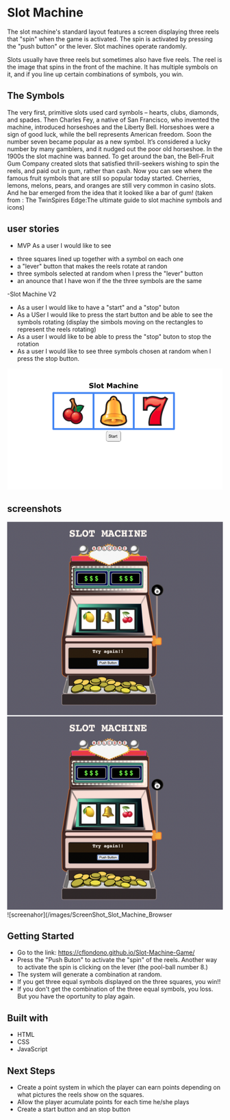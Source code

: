 # Slot Machine
The slot machine's standard layout features a screen displaying three reels that "spin" when the game is activated. 
The spin is activated by pressing the "push button" or the lever. Slot machines operate randomly. 

Slots usually have three reels but sometimes also have five reels. The reel is the image that spins in the front of the machine. 
It has multiple symbols on it, and if you line up certain combinations of symbols, you win.

## The Symbols
The very first, primitive slots used card symbols – hearts, clubs, diamonds, and spades. 
Then Charles Fey, a native of San Francisco, who invented the machine, introduced horseshoes and the Liberty Bell. 
Horseshoes were a sign of good luck, while the bell represents American freedom. 
Soon the number seven became popular as a new symbol. It’s considered a lucky number by many gamblers, and it nudged out the poor old horseshoe.
In the 1900s  the  slot machine was banned. 
To get around the ban, the Bell-Fruit Gum Company created slots that satisfied thrill-seekers wishing to spin the reels, and paid out in gum, rather than cash.
Now you can see where the famous fruit symbols that are still so popular today started. 
Cherries, lemons, melons, pears, and oranges are still very common in casino slots. 
And he bar emerged from the idea that it looked like a bar of gum! (taken from : The TwinSpires Edge:The ultimate guide to slot machine symbols and icons)

## user stories
- MVP
As a user I would like to see
* three squares lined up together with a symbol on each one
* a "lever" button that makes the reels rotate at randon
* three symbols selected at random when I press the "lever" button
* an anounce that I have won if the the three symbols are the same
 
 -Slot Machine V2
* As a user I would like to have a "start" and a "stop" buton
* As a USer I would like to press the start button and be able to see the symbols rotating (display the simbols moving on the rectangles to represent the reels rotating)
* As a user I would like to be able to press the "stop" buton to stop the rotation
* As a user I would like to see three symbols chosen at random when I press the stop button.

![wireframe](Wireframe_Slot_Machine.png)

## screenshots
![screenshot](/images/ScreenShot_Slot_Machine.png)
![screenshot](/images/ScreenShot_Slot_Machine.png)
![screenahor](/images/ScreenShot_Slot_Machine_Browser

## Getting Started

* Go to the link: https://cflondono.github.io/Slot-Machine-Game/ 
* Press the "Push Buton" to activate the "spin" of the reels.  Another way to activate the spin is clicking on the lever (the pool-ball number 8.)
* The system will generate a combination at random.
* If you get three equal symbols displayed on the three squares, you win!!
* If you don't get the combination of the three equal symbols, you loss. But you have the oportunity to play again.

## Built with

* HTML
* CSS
* JavaScript

## Next Steps

* Create a point system in which the player can earn points depending on what pictures the reels show on the squares.
* Allow the player acumulate points for each time he/she plays 
* Create a start button and an stop button

